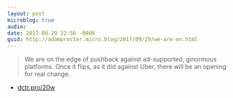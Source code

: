 ```yaml
---
layout: post
microblog: true
audio: 
date: 2017-09-29 22:56 -0000
guid: http://adamprocter.micro.blog/2017/09/29/we-are-on.html
---
```

> We are on the edge of pushback against ad-supported, ginormous platforms. Once it flips, as it did against Uber, there will be an opening for real change. 

- [dctr.pro/20w](http://dctr.pro/20w)
